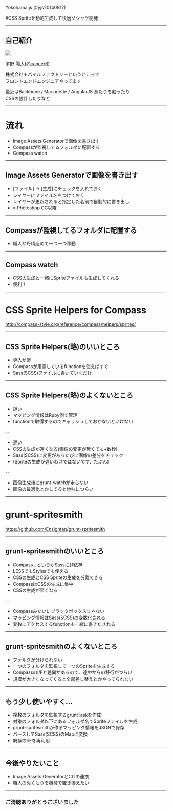 Yokohama.js (#yjs20140817)

#CSS Spriteを動的生成して快適ソシャゲ開発

---

## 自己紹介
![](https://avatars2.githubusercontent.com/u/730940?s=200)

宇野 陽太([@cancer6](https://twitter.com/cancer6))

株式会社モバイルファクトリーというところで<br>
フロントエンドエンジニアやってます

最近はBackbone / Marionette / AngularJS あたりを触ったり<br>
CSSの設計したりなど

---

# 流れ
- Image Assets Generatorで画像を書き出す
- Compassが監視してるフォルダに配置する
- Compass watch

---

## Image Assets Generatorで画像を書き出す

- [ファイル] → [生成]にチェックを入れておく
- レイヤーにファイル名をつけておく
- レイヤーが更新されると指定した名前で自動的に書き出し
- ※ Photoshop CC以降

---

## Compassが監視してるフォルダに配置する

- 職人が丹精込めて一つ一つ移動

---

## Compass watch

- CSSの生成と一緒にSpriteファイルも生成してくれる
- 便利！

---

# CSS Sprite Helpers for Compass

http://compass-style.org/reference/compass/helpers/sprites/

---

## CSS Sprite Helpers(略)のいいところ

- 導入が楽
 - Compassが用意しているfunctionを使えばすぐ
 - Sass(SCSS)ファイルに書いていくだけ

---

## CSS Sprite Helpers(略)のよくないところ

- 謎い
 - マッピング情報はRuby側で管理
 - functionで取得するのでキャッシュしておかないといけない

--

- 遅い
 - CSSの生成が遅くなる(画像の変更が無くても+数秒)
 - Sass(SCSS)に変更があるたびに画像の差分をチェック
 - (Spriteの生成が遅いわけではないです、たぶん)

--

- 画像生成後にgrunt-watchが走らない
 - 画像の最適化とかしてると地味につらい

---

# grunt-spritesmith

https://github.com/Ensighten/grunt-spritesmith

---

## grunt-spritesmithのいいところ

- Compass...というかSassに非依存
 - LESSでもStylusでも使える
- CSSの生成とCSS Spriteの生成を分離できる
 - CompassはCSSの生成に集中
 - CSSの生成が早くなる

--

- Compassみたいにブラックボックスじゃない
 - マッピング情報はSass(SCSS)の変数化される
 - 変数にアクセスするfunctionも一緒に書きだされる

---

## grunt-spritesmithのよくないところ

- フォルダが分けられない
 - 一つのフォルダを監視して一つのSpriteを生成する
- CompassのI/Fと差異があるので、途中からの移行がつらい
 - 規模が大きくなってくると全部差し替えとかやってられない

---

## もう少し使いやすく...

- 複数のフォルダを監視するgruntTaskを作成
 - 対象のフォルダ以下にあるフォルダ名でSpriteファイルを生成
 - grunt-spritesmithが作るマッピング情報をJSONで保存
 - パースしてSass(SCSS)のMapに変換
- 既存のI/Fを再利用

---

## 今後やりたいこと
- Image Assets GeneratorとCLIの連携
 - 職人のぬくもりを機械で置き換えたい

---

### ご清聴ありがとうございました


